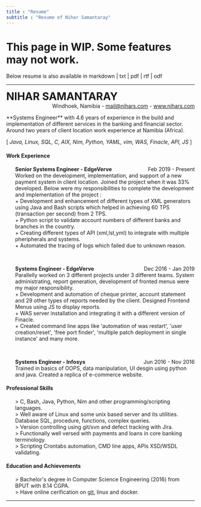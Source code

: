 ```yaml
---
title : "Resume"
subtitle : "Resume of Nihar Samantaray"
---
```

<h1 class="align-center"> This page in WIP. Some features may not work. </h1>
<p class="align-center">Below resume is also available in <a>markdown</a> | <a>txt</a> | <a>pdf</a> | <a>rtf</a> | <a>odf</a><p>
<hr>
<p style="text-align:left;">
<h1 style="display:inline">NIHAR SAMANTARAY</h1> 
<span style="float:right;">
Windhoek, Namibia - <a class="revert" href="mailto:mail@nihars.com">mail@nihars.com</a> - <a class="revert" href="https://nihars.com">www.nihars.com</a>
</span>
</p>
<br>
**Systems Engineer** with 4.6 years of experience in the build and implementation of different services in the banking and financial sector. Around two years of client location work experience at Namibia (Africa). 
<p class="align-center">[ <em> Java, Linux, SQL, C, AIX, Nim, Python, YAML, vim, WAS, Finacle, API, JS  </em> ]</p>

<h4> Work Experience </h4>

<ul>
<div style="text-align:left;">
<h4 style="display:inline">Senior Systems Engineer - EdgeVerve</h4> 
<span style="float:right;">Feb 2019 - Present</span>
</div>
Worked on the development, implementation, and support of a new payment system in client location. Joined the project when it was 33% developed. Below were my responsibilities to complete the development and implementation of the project :<br> 
 + Development and enhancement of different types of XML generators using Java and Bash scripts which helped in achieving 60 TPS (transaction per second) from 2 TPS.<br>
 + Python script to validate account numbers of different banks and branches in the country.<br>
 + Creating different types of API (xml,lst,yml) to integrate with multiple pheripherals and systems.<br>
 + Automated the tracing of logs which failed due to unknown reason.
</ul>
<br>
<ul>
<div style="text-align:left;">
<h4 style="display:inline">Systems Engineer - EdgeVerve</h4> 
<span style="float:right;">Dec 2016 - Jan 2019</span>
</div>
Parallelly worked on 3 different projects under 3 different teams. System administrating, report generation, development of fronted menus were my major responsibility. <br> 
 + Development and automation of cheque printer, account statement and 29 other types of reports needed by the client. Designed Frontend Menus using JS to display reports.<br>
 + WAS server installation and integrating it with a different version of Finacle.<br>
 + Created command line apps like 'automation of was restart', 'user creation/reset', 'free port finder', 'multiple patch deployment in single instance' and many more.<br>
</ul>
<br>
<ul>
<div style="text-align:left;">
<h4 style="display:inline">Systems Engineer - Infosys</h4> 
<span style="float:right;">Jun 2016 - Nov 2016</span>
</div>
Trained in basics of OOPS, data manipulation, UI desgin using python and java. Created a replica of e-commerce website. <br>
</ul>


<h4> Professional Skills </h4>
<ul>
> C, Bash, Java, Python, Nim and other programming/scripting languages. <br>
> Well aware of Linux and some unix based server and its utilities. Database SQL, procedure, functions, complex queries.<br>
> Version controlling using git/svn and defect tracking with Jira.<br>
> Functionally well versed with payments and loans in core banking terminology.<br>
> Scripting Crontabs automation, CMD line apps, APIs XSD/WSDL validating.<br>
</ul>

<h4> Education and Achievements </h4>
<ul>
> Bachelor's degree in Computer Science Engineering (2016) from BPUT with 8.14 CGPA. <br>
> Have online cerification on <a class="revert" href="/resource/image/certificate/udemy_git.jpg">git</a>, linux and docker.<br>
</ul>

<hr>
